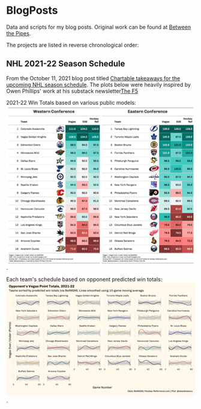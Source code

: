 # BlogPosts
Data and scripts for my blog posts. Original work can be found at [Between the Pipes](https://betweenpipes.wordpress.com/).

The projects are listed in reverse chronological order:

NHL 2021-22 Season Schedule
------------

From the October 11, 2021 blog post titled [Chartable takeaways for the upcoming NHL season schedule](https://betweenpipes.wordpress.com/2021/10/11/chartable-takeaways-for-the-upcoming-nhl-season-schedule/). The plots below were heavily inspired by Owen Phillips' work at his substack newsletter[The F5](https://thef5.substack.com/)

2021-22 Win Totals based on various public models:![This one was generated as of Matchweek 9](https://raw.githubusercontent.com/steodose/BlogPosts/master/NHL%202022/win_totals_2021_22.png).

Each team's schedule based on opponent predicted win totals:![Predicted Win Totals](https://raw.githubusercontent.com/steodose/BlogPosts/master/NHL%202022/Team%20Point%20Totals%20Facet%20Smoothed.png).

